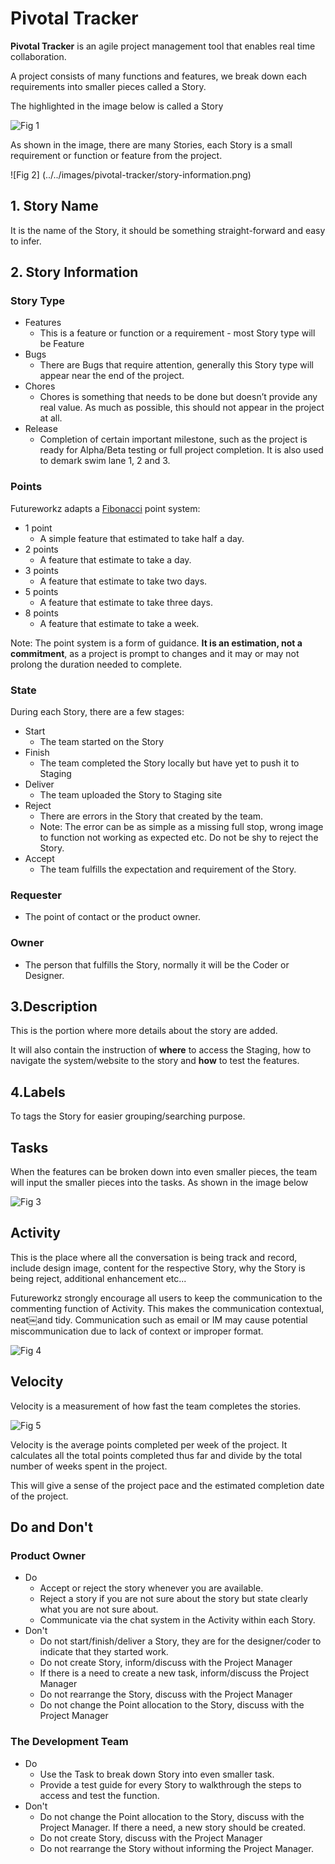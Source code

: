 # Pivotal Tracker
**Pivotal Tracker** is an agile project management tool that enables real time collaboration.

A project consists of many functions and features, we break down each requirements into smaller pieces called a Story.

The highlighted in the image below is called a Story

![Fig 1](../../images/pivotal-tracker/story.png)

As shown in the image, there are many Stories, each Story is a small requirement or function or feature from the project.

![Fig 2] (../../images/pivotal-tracker/story-information.png)

## 1. Story Name
It is the name of the Story, it should be something straight-forward and easy to infer.

## 2. Story Information

### Story Type
+ Features 
  - This is a feature or function or a requirement - most Story type will be Feature
+ Bugs
  - There are Bugs that require attention, generally this Story type will appear near the end of the project.
+ Chores
  - Chores is something that needs to be done but doesn’t provide any real value. As much as possible, this should not appear in the project at all.
+ Release
  - Completion of certain important milestone, such as the project is ready for Alpha/Beta testing or full project completion. It is also used to demark swim lane 1, 2 and 3.

### Points
Futureworkz adapts a [Fibonacci](https://en.wikipedia.org/wiki/Fibonacci_number) point system: 

+ 1 point
  - A simple feature that estimated to take half a day.
+ 2 points
  - A feature that estimate to take a day.
+ 3 points
  - A feature that estimate to take two days.
+ 5 points
  - A feature that estimate to take three days.
+ 8 points
  - A feature that estimate to take a week.

Note: The point system is a form of guidance. **It is an estimation, not a commitment**, as a project is prompt to changes and it may or may not prolong the duration needed to complete.

### State
During each Story, there are a few stages:
+ Start
  - The team started on the Story
+ Finish
  - The team completed the Story locally but have yet to push it to
Staging
+ Deliver
  - The team uploaded the Story to Staging site
+ Reject
  - There are errors in the Story that created by the team.
  - Note: The error can be as simple as a missing full stop, wrong image to function not working as expected etc. Do not be shy to reject the Story.
+ Accept
  - The team fulfills the expectation and requirement of the Story.

### Requester
+ The point of contact or the product owner.

### Owner
+ The person that fulfills the Story, normally it will be the Coder or Designer.

## 3.Description
This is the portion where more details about the story are added.

It will also contain the instruction of **where** to access the Staging, how to
navigate the system/website to the story and **how** to test the features.

## 4.Labels
To tags the Story for easier grouping/searching purpose.

## Tasks
When the features can be broken down into even smaller pieces, the team will input the smaller pieces into the tasks. As shown in the image below

![Fig 3](../../images/pivotal-tracker/task.png)

## Activity
This is the place where all the conversation is being track and record, include design image, content for the respective Story, why the Story is being reject, additional enhancement etc...

Futureworkz strongly encourage all users to keep the communication to the commenting function of Activity. This makes the communication contextual, neat￼and tidy. Communication such as email or IM may cause potential miscommunication due to lack of context or improper format.

![Fig 4](../../images/pivotal-tracker/activity.png)

## Velocity
Velocity is a measurement of how fast the team completes the stories.

![Fig 5](../../images/pivotal-tracker/velocity.png)

Velocity is the average points completed per week of the project. It calculates all the total points completed thus far and divide by the total number of weeks spent in the project.

This will give a sense of the project pace and the estimated completion date of the project.

## Do and Don't
### Product Owner
+ Do
  - Accept or reject the story whenever you are available.
  - Reject a story if you are not sure about the story but state clearly what you are not sure about.
  - Communicate via the chat system in the Activity within each Story.
+ Don't
  - Do not start/finish/deliver a Story, they are for the designer/coder to indicate that they started work.
  - Do not create Story, inform/discuss with the Project Manager
  - If there is a need to create a new task, inform/discuss the Project Manager
  - Do not rearrange the Story, discuss with the Project Manager
  - Do not change the Point allocation to the Story, discuss with the Project Manager

### The Development Team
+ Do
  - Use the Task to break down Story into even smaller task. 
  - Provide a test guide for every Story to walkthrough the steps to access and test the function.
+ Don't
  - Do not change the Point allocation to the Story, discuss with the Project Manager. If there a need, a new story should be created.
  - Do not create Story, discuss with the Project Manager
  - Do not rearrange the Story without informing the Project Manager.
